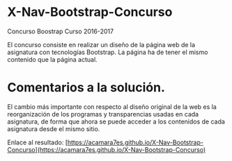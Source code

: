 # X-Nav-Bootstrap-Concurso
Concurso Boostrap Curso 2016-2017

El concurso consiste en realizar un diseño de la página web de la asignatura con tecnologías Bootstrap. La página ha de tener el mismo contenido que la página actual.

# Comentarios a la solución.
El cambio más importante con respecto al diseño original de la web es la reorganización de los programas y transparencias usadas en cada asignatura, de forma que ahora se puede acceder a los contenidos de cada asignatura desde el mismo sitio.

Enlace al resultado: [https://acamara7es.github.io/X-Nav-Bootstrap-Concurso](https://acamara7es.github.io/X-Nav-Bootstrap-Concurso)
